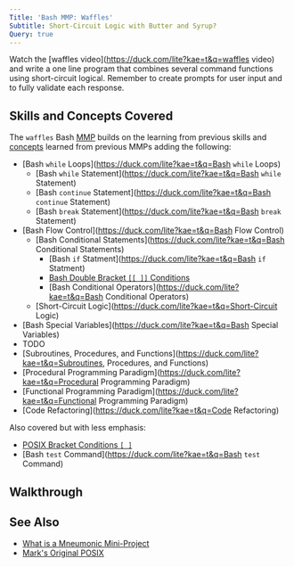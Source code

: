 ```yaml
---
Title: 'Bash MMP: Waffles'
Subtitle: Short-Circuit Logic with Butter and Syrup?
Query: true
---
```


Watch the [waffles video](https://duck.com/lite?kae=t&q=waffles video) and write a one line program that combines several command functions using short-circuit logical. Remember to create prompts for user input and to fully validate each response.

## Skills and Concepts Covered

The `waffles` Bash [MMP](/what/cha/) builds on the learning from previous skills and [concepts](/what/concept/) learned from previous MMPs adding the following:

* [Bash `while` Loops](https://duck.com/lite?kae=t&q=Bash `while` Loops)
    * [Bash `while` Statement](https://duck.com/lite?kae=t&q=Bash `while` Statement)
    * [Bash `continue` Statement](https://duck.com/lite?kae=t&q=Bash `continue` Statement)
    * [Bash `break` Statement](https://duck.com/lite?kae=t&q=Bash `break` Statement)
* [Bash Flow Control](https://duck.com/lite?kae=t&q=Bash Flow Control)
    * [Bash Conditional Statements](https://duck.com/lite?kae=t&q=Bash Conditional Statements)
        * [Bash `if` Statment](https://duck.com/lite?kae=t&q=Bash `if` Statment)
        * [Bash Double Bracket `[[ ]]` Conditions]()
        * [Bash Conditional Operators](https://duck.com/lite?kae=t&q=Bash Conditional Operators)
    * [Short-Circuit Logic](https://duck.com/lite?kae=t&q=Short-Circuit Logic)
* [Bash Special Variables](https://duck.com/lite?kae=t&q=Bash Special Variables)
* TODO
* [Subroutines, Procedures, and Functions](https://duck.com/lite?kae=t&q=Subroutines, Procedures, and Functions)
* [Procedural Programming Paradigm](https://duck.com/lite?kae=t&q=Procedural Programming Paradigm)
* [Functional Programming Paradigm](https://duck.com/lite?kae=t&q=Functional Programming Paradigm)
* [Code Refactoring](https://duck.com/lite?kae=t&q=Code Refactoring)

Also covered but with less emphasis:

* [POSIX Bracket Conditions `[ ]`]()
* [Bash `test` Command](https://duck.com/lite?kae=t&q=Bash `test` Command)

## Walkthrough


## See Also

* [What is a Mneumonic Mini-Project](/what/cha/)
* [Mark's Original POSIX](https://github.com/muchanem/shell-1)
